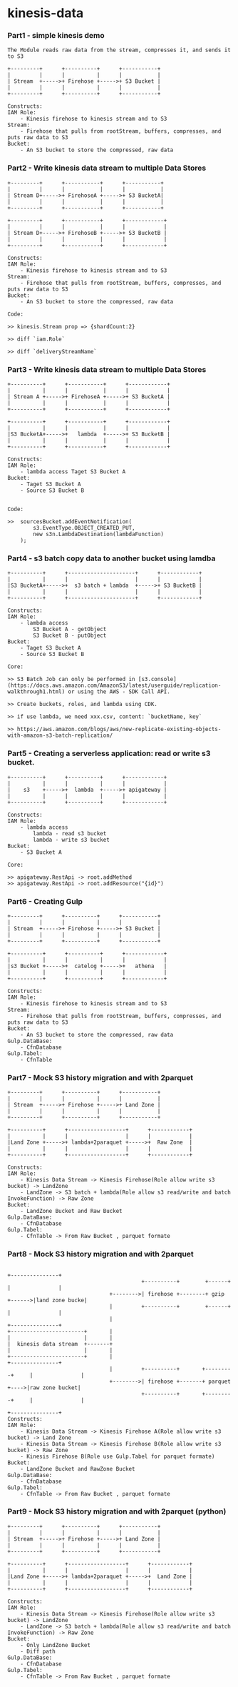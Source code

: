 # kinesis-data

### Part1 - simple kinesis demo
    
    The Module reads raw data from the stream, compresses it, and sends it to S3

    +---------+      +----------+      +-----------+
    |         |      |          |      |           |
    | Stream  +----->+ Firehose +----->+ S3 Bucket |
    |         |      |          |      |           |
    +---------+      +----------+      +-----------+

    Constructs:
    IAM Role:
        - Kinesis firehose to kinesis stream and to S3
    Stream:
        - Firehose that pulls from rootStream, buffers, compresses, and puts raw data to S3
    Bucket:
        - An S3 bucket to store the compressed, raw data


### Part2 - Write kinesis data stream to multiple Data Stores
    
    +---------+      +-----------+      +-----------+
    |         |      |           |      |           |
    | Stream D+----->+ FirehoseA +----->+ S3 BucketA|
    |         |      |           |      |           |
    +---------+      +-----------+      +-----------+

    +---------+      +-----------+      +------------+
    |         |      |           |      |            |
    | Stream D+----->+ FirehoseB +----->+ S3 BucketB |
    |         |      |           |      |            |
    +---------+      +-----------+      +------------+

    Constructs:
    IAM Role:
        - Kinesis firehose to kinesis stream and to S3
    Stream:
        - Firehose that pulls from rootStream, buffers, compresses, and puts raw data to S3
    Bucket:
        - An S3 bucket to store the compressed, raw data

    Code:

    >> kinesis.Stream prop => {shardCount:2}

    >> diff `iam.Role`

    >> diff `deliveryStreamName`

### Part3 - Write kinesis data stream to multiple Data Stores
    
    +----------+      +-----------+      +------------+
    |          |      |           |      |            |
    | Stream A +----->+ FirehoseA +----->+ S3 BucketA |
    |          |      |           |      |            |
    +----------+      +-----------+      +------------+

    +----------+      +-----------+      +------------+
    |          |      |           |      |            |
    |S3 BucketA+----->+   lambda  +----->+ S3 BucketB |
    |          |      |           |      |            |
    +----------+      +-----------+      +------------+

    Constructs:
    IAM Role:
        - lambda access Taget S3 Bucket A
    Bucket:
        - Taget S3 Bucket A
        - Source S3 Bucket B


    Code:

    >>  sourcesBucket.addEventNotification(
            s3.EventType.OBJECT_CREATED_PUT,
            new s3n.LambdaDestination(lambdaFunction)
        );

### Part4 - s3 batch copy data to another bucket using lamdba


    +----------+      +---------------------+      +------------+
    |          |      |                     |      |            |
    |S3 BucketA+----->+  s3 batch + lambda  +----->+ S3 BucketB |
    |          |      |                     |      |            |
    +----------+      +---------------------+      +------------+

    Constructs:
    IAM Role:
        - lambda access 
            S3 Bucket A - getObject
            S3 Bucket B - putObject
    Bucket:
        - Taget S3 Bucket A
        - Source S3 Bucket B

    Core:

    >> S3 Batch Job can only be performed in [s3.console](https://docs.aws.amazon.com/AmazonS3/latest/userguide/replication-walkthrough1.html) or using the AWS - SDK Call API.

    >> Create buckets, roles, and lambda using CDK.
 
    >> if use lambda, we need xxx.csv, content: `bucketName, key`

    >> https://aws.amazon.com/blogs/aws/new-replicate-existing-objects-with-amazon-s3-batch-replication/


### Part5 - Creating a serverless application: read or write s3 bucket.


    +----------+      +----------+      +------------+
    |          |      |          |      |            |
    |    s3    +----->+  lambda  +----->+ apigateway |
    |          |      |          |      |            |
    +----------+      +----------+      +------------+

    Constructs:
    IAM Role:
        - lambda access 
            lambda - read s3 bucket
            lambda - write s3 bucket
    Bucket:
        - S3 Bucket A

    Core:

    >> apigateway.RestApi -> root.addMethod
    >> apigateway.RestApi -> root.addResource("{id}")

### Part6 - Creating Gulp


    +---------+      +----------+      +-----------+
    |         |      |          |      |           |
    | Stream  +----->+ Firehose +----->+ S3 Bucket |
    |         |      |          |      |           |
    +---------+      +----------+      +-----------+

    +----------+      +----------+      +------------+
    |          |      |          |      |            |
    |s3 Bucket +----->+  catelog +----->+   athena   |
    |          |      |          |      |            |
    +----------+      +----------+      +------------+

    Constructs:
    IAM Role:
        - Kinesis firehose to kinesis stream and to S3
    Stream:
        - Firehose that pulls from rootStream, buffers, compresses, and puts raw data to S3
    Bucket:
        - An S3 bucket to store the compressed, raw data
    Gulp.DataBase:
        - CfnDatabase
    Gulp.Tabel:
        - CfnTable
    
### Part7 - Mock S3 history migration and with 2parquet


    +---------+      +----------+      +-----------+
    |         |      |          |      |           |
    | Stream  +----->+ Firehose +----->+ Land Zone |
    |         |      |          |      |           |
    +---------+      +----------+      +-----------+

    +----------+      +------------------+      +------------+
    |          |      |                  |      |            |
    |Land Zone +----->+ lambda+2paraquet +----->+  Raw Zone  |
    |          |      |                  |      |            |
    +----------+      +------------------+      +------------+

    Constructs:
    IAM Role:
        - Kinesis Data Stream -> Kinesis Firehose(Role allow write s3 bucket) -> LandZone
        - LandZone -> S3 batch + lambda(Role allow s3 read/write and batch InvokeFunction) -> Raw Zone
    Bucket:
        - LandZone Bucket and Raw Bucket
    Gulp.DataBase:
        - CfnDatabase
    Gulp.Tabel:
        - CfnTable -> From Raw Bucket , parquet formate
        
### Part8 - Mock S3 history migration and with 2parquet

                                                                                 +---------------+
                                              +----------+        +------+       |               |
                                    +-------->| firehose +--------+ gzip +------>|land zone bucke|
                                    |         +----------+        +------+       |               |
                                    |                                            +---------------+
    +-----------------------+       |
    |                       |       |
    |  kinesis data stream  +-------+
    |                       |       |
    +-----------------------+       |                                            +---------------+
                                    |         +----------+       +---------+     |               |
                                    +-------->| firehose +-------+ parquet +---->|raw zone bucket|
                                              +----------+       +---------+     |               |
                                                                                 +---------------+
    Constructs:
    IAM Role:
        - Kinesis Data Stream -> Kinesis Firehose A(Role allow write s3 bucket) -> Land Zone
        - Kinesis Data Stream -> Kinesis Firehose B(Role allow write s3 bucket) -> Raw Zone
        - Kinesis Firehose B(Role use Gulp.Tabel for parquet formate)
    Bucket:
        - LandZone Bucket and RawZone Bucket
    Gulp.DataBase:
        - CfnDatabase
    Gulp.Tabel:
        - CfnTable -> From Raw Bucket , parquet formate

### Part9 - Mock S3 history migration and with 2parquet (python)


    +---------+      +----------+      +-----------+
    |         |      |          |      |           |
    | Stream  +----->+ Firehose +----->+ Land Zone |
    |         |      |          |      |           |
    +---------+      +----------+      +-----------+

    +----------+      +------------------+      +------------+
    |          |      |                  |      |            |
    |Land Zone +----->+ lambda+2paraquet +----->+  Land Zone |
    |          |      |                  |      |            |
    +----------+      +------------------+      +------------+

    Constructs:
    IAM Role:
        - Kinesis Data Stream -> Kinesis Firehose(Role allow write s3 bucket) -> LandZone
        - LandZone -> S3 batch + lambda(Role allow s3 read/write and batch InvokeFunction) -> Raw Zone
    Bucket:
        - Only LandZone Bucket
        - Diff path
    Gulp.DataBase:
        - CfnDatabase
    Gulp.Tabel:
        - CfnTable -> From Raw Bucket , parquet formate